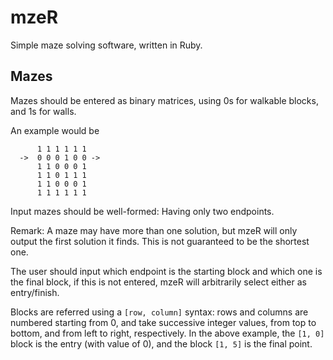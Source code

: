 # mzeR
Simple maze solving software, written in Ruby.


## Mazes

Mazes should be entered as binary matrices, using 0s for walkable blocks, and 1s for walls.

An example would be
```
      1 1 1 1 1 1
  ->  0 0 0 1 0 0 ->
      1 1 0 0 0 1
      1 1 0 1 1 1
      1 1 0 0 0 1
      1 1 1 1 1 1
```
Input mazes should be well-formed: Having only two endpoints.

Remark: A maze may have more than one solution, but mzeR will only output the first solution it finds. This is not guaranteed to be the shortest one.

The user should input which endpoint is the starting block and which one is the final block, if this is not entered, mzeR will arbitrarily select either as entry/finish.

Blocks are referred using a `[row, column]` syntax: rows and columns are numbered starting from 0, and take successive integer values, from top to bottom, and from left to right, respectively.
In the above example, the `[1, 0]` block is the entry (with value of 0), and the block `[1, 5]` is the final point.
